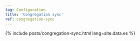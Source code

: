 ```yaml
---
tag: Configuration
title: 'Congregation sync'
ref: congregation-sync
---
```


{% include posts/congregation-sync.html lang=site.data.es %}
